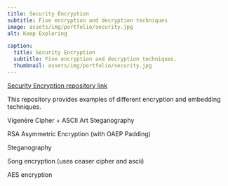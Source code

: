```yaml
---
title: Security Encryption
subtitle: Five encryption and decryption techniques
image: assets/img/portfolio/security.jpg
alt: Keep Exploring

caption:
  title: Security Encryption
  subtitle: Five encryption and decryption techniques.
  thumbnail: assets/img/portfolio/security.jpg
---
```

[Security Encryption repository link](https://github.com/LauraaMolinaa/security-project)

This repository provides examples of different encryption and embedding techniques. 

Vigenère Cipher + ASCII Art Steganography

RSA Asymmetric Encryption (with OAEP Padding)

Steganography 

Song encryption (uses ceaser cipher and ascii)

AES encryption


